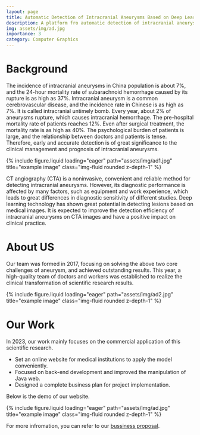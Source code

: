 ```yaml
---
layout: page
title: Automatic Detection of Intracranial Aneurysms Based on Deep Learning
description: A platform fro automatic detection of intracranial aneurysms.
img: assets/img/ad.jpg
importance: 3
category: Computer Graphics
---
```


# Background
The incidence of intracranial aneurysms in China population is about 7%, and the 24-hour mortality rate of subarachnoid hemorrhage caused by its rupture is as high as 37%. Intracranial aneurysm is a common cerebrovascular disease, and the incidence rate in Chinese is as high as 7%. It is called intracranial untimely bomb. Every year, about 2% of aneurysms rupture, which causes intracranial hemorrhage. The pre-hospital mortality rate of patients reaches 12%. Even after surgical treatment, the mortality rate is as high as 40%. The psychological burden of patients is large, and the relationship between doctors and patients is tense. Therefore, early and accurate detection is of great significance to the clinical management and prognosis of intracranial aneurysms.

<div class="row">
    <div class="col-sm mt-3 mt-md-0">
        {% include figure.liquid loading="eager" path="assets/img/ad1.jpg" title="example image" class="img-fluid rounded z-depth-1" %}
    </div>
</div>

CT angiography (CTA) is a noninvasive, convenient and reliable method for detecting intracranial aneurysms. However, its diagnostic performance is affected by many factors, such as equipment and work experience, which leads to great differences in diagnostic sensitivity of different studies. Deep learning technology has shown great potential in detecting lesions based on medical images. It is expected to improve the detection efficiency of intracranial aneurysms on CTA images and have a positive impact on clinical practice. 

# About US
Our team was formed in 2017, focusing on solving the above two core challenges of aneurysm, and achieved outstanding results. This year, a high-quality team of doctors and workers was established to realize the clinical transformation of scientific research results.

<div class="row">
    <div class="col-sm mt-3 mt-md-0">
        {% include figure.liquid loading="eager" path="assets/img/ad2.jpg" title="example image" class="img-fluid rounded z-depth-1" %}
    </div>
</div>

# Our Work

In 2023, our work mainly focuses on the commercial application of this scientific research.

* Set an online website for medical institutions to apply the model conveniently.
* Focused on back-end development and improved the manipulation of Java web.
* Designed a complete business plan for project implementation.

Below  is the demo of our website.

<div class="row">
    <div class="col-sm mt-3 mt-md-0">
        {% include figure.liquid loading="eager" path="assets/img/ad.jpg" title="example image" class="img-fluid rounded z-depth-1" %}
    </div>
</div>

For more infromation,  you can refer to our [bussiness proposal](https://book.yunzhan365.com/kvyuv/pudw/mobile/index.html).
